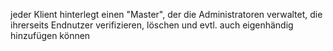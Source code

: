 jeder Klient hinterlegt einen "Master", der die Administratoren verwaltet, die ihrerseits Endnutzer verifizieren, löschen und evtl. auch eigenhändig hinzufügen können
